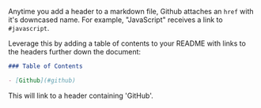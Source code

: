 Anytime you add a header to a markdown file, Github attaches an `href` with
it's downcased name. For example, "JavaScript" receives a link to
`#javascript`.

Leverage this by adding a table of contents to your README with links to the
headers further down the document:

```markdown
### Table of Contents

- [Github](#github)
```

This will link to a header containing 'GitHub'.

